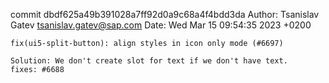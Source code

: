 commit dbdf625a49b391028a7ff92d0a9c68a4f4bdd3da
Author: Tsanislav Gatev <tsanislav.gatev@sap.com>
Date:   Wed Mar 15 09:54:35 2023 +0200

    fix(ui5-split-button): align styles in icon only mode (#6697)
    
    Solution: We don't create slot for text if we don't have text.
    fixes: #6688
